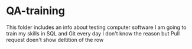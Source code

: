# QA-training
This folder includes an info about testing computer software
I am going to train my skills in SQL and Git every day
I don't know the reason but Pull request doen't show deltition of the row
